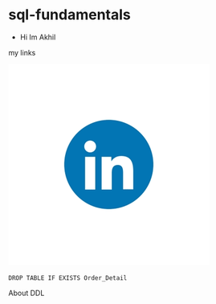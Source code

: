 # sql-fundamentals


* Hi Im Akhil

my links

![Linked-in/akhil](linked_in_logo.gif)


```{sql, connection = db}
DROP TABLE IF EXISTS Order_Detail
```

About DDL